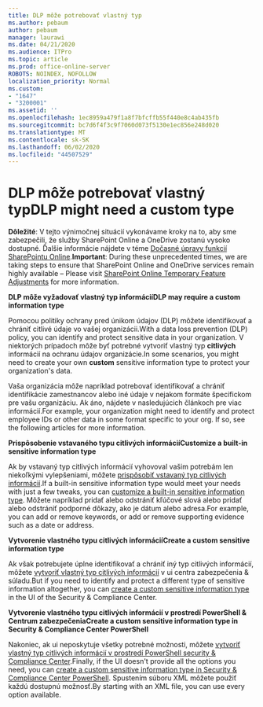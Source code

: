 ```yaml
---
title: DLP môže potrebovať vlastný typ
ms.author: pebaum
author: pebaum
manager: laurawi
ms.date: 04/21/2020
ms.audience: ITPro
ms.topic: article
ms.prod: office-online-server
ROBOTS: NOINDEX, NOFOLLOW
localization_priority: Normal
ms.custom:
- "1647"
- "3200001"
ms.assetid: ''
ms.openlocfilehash: 1ec8959a479f1a8f7bfcffb55f440e8c4ab435fb
ms.sourcegitcommit: bc7d6f4f3c9f7060d073f5130e1ec856e248d020
ms.translationtype: MT
ms.contentlocale: sk-SK
ms.lasthandoff: 06/02/2020
ms.locfileid: "44507529"
---
```

# <a name="dlp-might-need-a-custom-type"></a><span data-ttu-id="8117d-102">DLP môže potrebovať vlastný typ</span><span class="sxs-lookup"><span data-stu-id="8117d-102">DLP might need a custom type</span></span>

<span data-ttu-id="8117d-103">**Dôležité**: V tejto výnimočnej situácií vykonávame kroky na to, aby sme zabezpečili, že služby SharePoint Online a OneDrive zostanú vysoko dostupné. Ďalšie informácie nájdete v téme [Dočasné úpravy funkcií SharePointu Online](https://aka.ms/ODSPAdjustments).</span><span class="sxs-lookup"><span data-stu-id="8117d-103">**Important**: During these unprecedented times, we are taking steps to ensure that SharePoint Online and OneDrive services remain highly available – Please visit [SharePoint Online Temporary Feature Adjustments](https://aka.ms/ODSPAdjustments) for more information.</span></span>

<span data-ttu-id="8117d-104">**DLP môže vyžadovať vlastný typ informácií**</span><span class="sxs-lookup"><span data-stu-id="8117d-104">**DLP may require a custom information type**</span></span>

<span data-ttu-id="8117d-105">Pomocou politiky ochrany pred únikom údajov (DLP) môžete identifikovať a chrániť citlivé údaje vo vašej organizácii.</span><span class="sxs-lookup"><span data-stu-id="8117d-105">With a data loss prevention (DLP) policy, you can identify and protect sensitive data in your organization.</span></span> <span data-ttu-id="8117d-106">V niektorých prípadoch môže byť potrebné vytvoriť vlastný typ **citlivých** informácií na ochranu údajov organizácie.</span><span class="sxs-lookup"><span data-stu-id="8117d-106">In some scenarios, you might need to create your own **custom** sensitive information type to protect your organization's data.</span></span>

<span data-ttu-id="8117d-107">Vaša organizácia môže napríklad potrebovať identifikovať a chrániť identifikácie zamestnancov alebo iné údaje v nejakom formáte špecifickom pre vašu organizáciu. Ak áno, nájdete v nasledujúcich článkoch pre viac informácií.</span><span class="sxs-lookup"><span data-stu-id="8117d-107">For example, your organization might need to identify and protect employee IDs or other data in some format specific to your org. If so, see the following articles for more information.</span></span>
  
 <span data-ttu-id="8117d-108">**Prispôsobenie vstavaného typu citlivých informácií**</span><span class="sxs-lookup"><span data-stu-id="8117d-108">**Customize a built-in sensitive information type**</span></span>
  
<span data-ttu-id="8117d-109">Ak by vstavaný typ citlivých informácií vyhovoval vašim potrebám len niekoľkými vylepšeniami, môžete [prispôsobiť vstavaný typ citlivých informácií](https://docs.microsoft.com/microsoft-365/compliance/customize-a-built-in-sensitive-information-type).</span><span class="sxs-lookup"><span data-stu-id="8117d-109">If a built-in sensitive information type would meet your needs with just a few tweaks, you can [customize a built-in sensitive information type](https://docs.microsoft.com/microsoft-365/compliance/customize-a-built-in-sensitive-information-type).</span></span> <span data-ttu-id="8117d-110">Môžete napríklad pridať alebo odstrániť kľúčové slová alebo pridať alebo odstrániť podporné dôkazy, ako je dátum alebo adresa.</span><span class="sxs-lookup"><span data-stu-id="8117d-110">For example, you can add or remove keywords, or add or remove supporting evidence such as a date or address.</span></span>
  
 <span data-ttu-id="8117d-111">**Vytvorenie vlastného typu citlivých informácií**</span><span class="sxs-lookup"><span data-stu-id="8117d-111">**Create a custom sensitive information type**</span></span>
  
<span data-ttu-id="8117d-112">Ak však potrebujete úplne identifikovať a chrániť iný typ citlivých informácií, môžete [vytvoriť vlastný typ citlivých informácií](https://docs.microsoft.com/microsoft-365/compliance/create-a-custom-sensitive-information-type) v ui centra zabezpečenia & súladu.</span><span class="sxs-lookup"><span data-stu-id="8117d-112">But if you need to identify and protect a different type of sensitive information altogether, you can [create a custom sensitive information type](https://docs.microsoft.com/microsoft-365/compliance/create-a-custom-sensitive-information-type) in the UI of the Security & Compliance Center.</span></span>
  
<span data-ttu-id="8117d-113">**Vytvorenie vlastného typu citlivých informácií v prostredí PowerShell & Centrum zabezpečenia**</span><span class="sxs-lookup"><span data-stu-id="8117d-113">**Create a custom sensitive information type in Security & Compliance Center PowerShell**</span></span>

<span data-ttu-id="8117d-114">Nakoniec, ak ui neposkytuje všetky potrebné možnosti, môžete [vytvoriť vlastný typ citlivých informácií v prostredí PowerShell security & Compliance Center](https://docs.microsoft.com/microsoft-365/compliance/create-a-custom-sensitive-information-type-in-scc-powershell).</span><span class="sxs-lookup"><span data-stu-id="8117d-114">Finally, if the UI doesn't provide all the options you need, you can [create a custom sensitive information type in Security & Compliance Center PowerShell](https://docs.microsoft.com/microsoft-365/compliance/create-a-custom-sensitive-information-type-in-scc-powershell).</span></span> <span data-ttu-id="8117d-115">Spustením súboru XML môžete použiť každú dostupnú možnosť.</span><span class="sxs-lookup"><span data-stu-id="8117d-115">By starting with an XML file, you can use every option available.</span></span>
